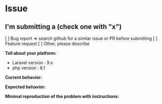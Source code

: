 # Issue

## I'm submitting a (check one with "x")

[ ] Bug report => search github for a similar issue or PR before submitting
[ ] Feature request
[ ] Other, please describe

**Tell about your platform:**

- Laravel version : 9.x
- php version : 8.1

**Current behavior:**

<!-- Describe how the bug manifests. -->

**Expected behavior:**

<!-- Describe what the behavior would be without the bug. -->

**Minimal reproduction of the problem with instructions:**

<!--
If the current behavior is a bug, or you can illustrate your feature request better with an example,
please provide the *STEPS TO REPRODUCE* and if possible a *MINIMAL DEMO* of the problem.
-->
